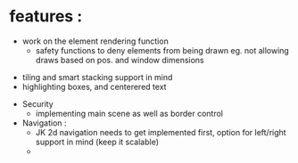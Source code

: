 

# features :

+ work on the element rendering function
  - safety functions to deny elements from being drawn eg. not allowing draws based on pos. and window dimensions
- tiling and smart stacking  support in mind
- highlighting boxes, and centerered text

+ Security
  - implementing main scene as well as border control
+ Navigation :
  - JK 2d navigation needs to get implemented first, option for left/right support in mind (keep it scalable)
  -
